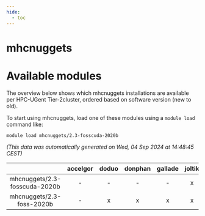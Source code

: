 ```yaml
---
hide:
  - toc
---
```


mhcnuggets
==========

# Available modules


The overview below shows which mhcnuggets installations are available per HPC-UGent Tier-2cluster, ordered based on software version (new to old).

To start using mhcnuggets, load one of these modules using a `module load` command like:

```shell
module load mhcnuggets/2.3-fosscuda-2020b
```

*(This data was automatically generated on Wed, 04 Sep 2024 at 14:48:45 CEST)*  

| |accelgor|doduo|donphan|gallade|joltik|shinx|skitty|
| :---: | :---: | :---: | :---: | :---: | :---: | :---: | :---: |
|mhcnuggets/2.3-fosscuda-2020b|-|-|-|-|x|-|-|
|mhcnuggets/2.3-foss-2020b|-|x|x|x|x|-|x|
